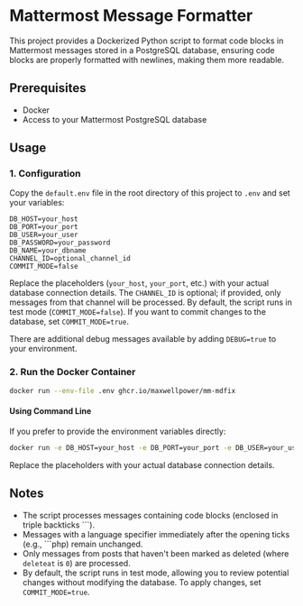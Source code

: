 # Mattermost Message Formatter

This project provides a Dockerized Python script to format code blocks in Mattermost messages stored in a PostgreSQL database, ensuring code blocks are properly formatted with newlines, making them more readable.

## Prerequisites

- Docker
- Access to your Mattermost PostgreSQL database

## Usage

### 1. Configuration

Copy the `default.env` file in the root directory of this project to `.env` and set your variables:

```
DB_HOST=your_host
DB_PORT=your_port
DB_USER=your_user
DB_PASSWORD=your_password
DB_NAME=your_dbname
CHANNEL_ID=optional_channel_id
COMMIT_MODE=false
```

Replace the placeholders (`your_host`, `your_port`, etc.) with your actual database connection details. The `CHANNEL_ID` is optional; if provided, only messages from that channel will be processed. By default, the script runs in test mode (`COMMIT_MODE=false`). If you want to commit changes to the database, set `COMMIT_MODE=true`.

There are additional debug messages available by adding `DEBUG=true` to your environment.

### 2. Run the Docker Container

```bash
docker run --env-file .env ghcr.io/maxwellpower/mm-mdfix
```

#### Using Command Line

If you prefer to provide the environment variables directly:

```bash
docker run -e DB_HOST=your_host -e DB_PORT=your_port -e DB_USER=your_user -e DB_PASSWORD=your_password -e DB_NAME=your_dbname -e CHANNEL_ID=optional_channel_id -e COMMIT_MODE=false ghcr.io/maxwellpower/mm-mdfix
```

Replace the placeholders with your actual database connection details.

## Notes

- The script processes messages containing code blocks (enclosed in triple backticks ```).
- Messages with a language specifier immediately after the opening ticks (e.g., ```php) remain unchanged.
- Only messages from posts that haven't been marked as deleted (where `deleteat` is `0`) are processed.
- By default, the script runs in test mode, allowing you to review potential changes without modifying the database. To apply changes, set `COMMIT_MODE=true`.
